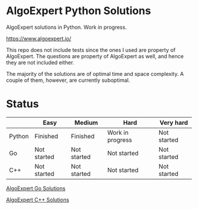 # AlgoExpert Python Solutions

AlgoExpert solutions in Python. Work in progress.

https://www.algoexpert.io/

This repo does not include tests since the ones I used are property of AlgoExpert. The questions are property of AlgoExpert as well, and hence they are not included either.

The majority of the solutions are of optimal time and space complexity. A couple of them, however, are currently suboptimal.

# Status

|        | Easy        | Medium      | Hard             | Very hard   |
| ------ | ----------- | ----------- | ---------------- | ----------- |
| Python | Finished    | Finished    | Work in progress | Not started | 
| Go     | Not started | Not started | Not started      | Not started |
| C++    | Not started | Not started | Not started      | Not started |

[AlgoExpert Go Solutions](https://github.com/nightowlish/AgoExpert-Go-Solutions)

[AlgoExpert C++ Solutions](https://github.com/nightowlish/AlgoExpert-CPP-Solutions)
